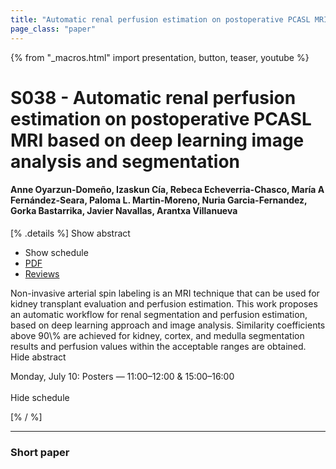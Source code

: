```yaml
---
title: "Automatic renal perfusion estimation on postoperative PCASL MRI based on deep learning image analysis and segmentation "
page_class: "paper"
---
```


{% from "_macros.html" import presentation, button, teaser, youtube %}

# S038 - Automatic renal perfusion estimation on postoperative PCASL MRI based on deep learning image analysis and segmentation 

#### Anne Oyarzun-Domeño, Izaskun Cía, Rebeca Echeverria-Chasco, María A Fernández-Seara, Paloma L. Martin-Moreno, Nuria Garcia-Fernandez, Gorka Bastarrika, Javier Navallas, Arantxa Villanueva

[% .details %]
<a class="toggle_visibility" data-selector=".abstract" data-level="3">Show abstract</a>
- <a class="toggle_visibility" data-selector=".schedule" data-level="3">Show schedule</a>
- <a href="https://openreview.net/pdf?id=Z376GMHarUB">PDF</a>
- <a href="https://openreview.net/forum?id=Z376GMHarUB">Reviews</a>

<p>
    <span class="abstract">
        Non-invasive arterial spin labeling is an MRI technique that can be used for kidney transplant evaluation and perfusion estimation. This work proposes an automatic workflow for renal segmentation and perfusion estimation, based on deep learning approach and image analysis. Similarity coefficients above 90\% are achieved for kidney, cortex, and medulla segmentation results and perfusion values within the acceptable ranges are obtained. 
        <br>
        <span class="actions"><a class="toggle_visibility" data-level="2">Hide abstract</a></span>
    </span>
</p>

<p>
    <span class="schedule">
        Monday, July 10: Posters — 11:00–12:00 & 15:00–16:00<br>
        <br>
        <span class="actions"><a class="toggle_visibility" data-level="2">Hide schedule</a></span>
    </span>
</p>
[% / %]

---


### Short paper

